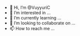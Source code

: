 - 👋 Hi, I’m @VuyyuriC
- 👀 I’m interested in ...
- 🌱 I’m currently learning ...
- 💞️ I’m looking to collaborate on ...
- 📫 How to reach me ...

<!---
VuyyuriC/VuyyuriC is a ✨ special ✨ repository because its `README.md` (this file) appears on your GitHub profile.
You can click the Preview link to take a look at your changes.
--->
